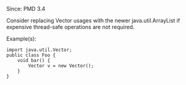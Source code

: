 Since: PMD 3.4

Consider replacing Vector usages with the newer java.util.ArrayList if expensive thread-safe operations are not required.

Example(s):
```
import java.util.Vector;
public class Foo {
    void bar() {
        Vector v = new Vector();
    }
}
```
